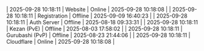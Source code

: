 | 2025-09-28 10:18:11 | Website | Online | 2025-09-28 10:18:08 |
| 2025-09-28 10:18:11 | Registration | Offline | 2025-09-09 16:40:23 |
| 2025-09-28 10:18:11 | Auth Server | Offline | 2025-08-18 09:33:31 |
| 2025-09-28 10:18:11 | Kezan (PvE) | Offline | 2025-08-03 17:58:02 |
| 2025-09-28 10:18:11 | Gurubashi (PvP) | Offline | 2025-08-23 21:44:06 |
| 2025-09-28 10:18:11 | Cloudflare | Online | 2025-09-28 10:18:08 |
